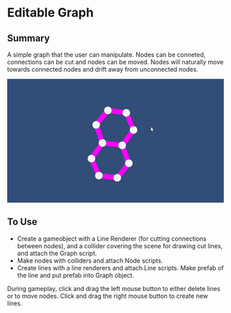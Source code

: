 # Editable Graph

## Summary

A simple graph that the user can manipulate. Nodes can be conneted, connections can be cut and nodes can be moved. Nodes will naturally move towards connected nodes and drift away from unconnected nodes.

![](Demonstration.gif)

## To Use

 - Create a gameobject with a Line Renderer (for cutting connections between nodes), and a collider covering the scene for drawing cut lines, and attach the Graph script.
 - Make nodes with colliders and attach Node scripts.
 - Create lines with a line renderers and attach Line scripts. Make prefab of the line and put prefab into Graph object.

 During gameplay, click and drag the left mouse button to either delete lines or to move nodes. Click and drag the right mouse button to create new lines.